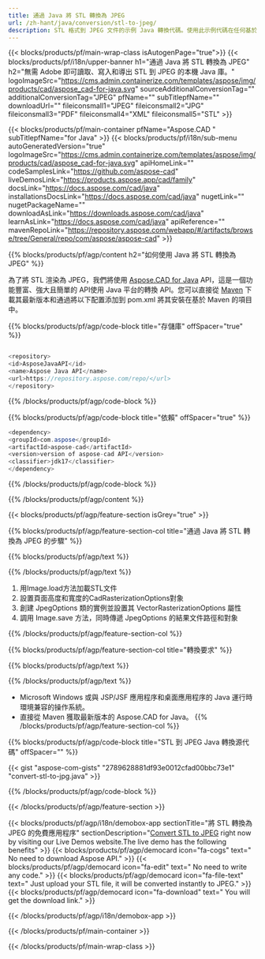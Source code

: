 ```yaml
---
title: 通過 Java 將 STL 轉換為 JPEG 
url: /zh-hant/java/conversion/stl-to-jpeg/ 
description: STL 格式到 JPEG 文件的示例 Java 轉換代碼。使用此示例代碼在任何基於 Web 或桌面 Java 的應用程序中將 STL 轉換為 JPEG。
---
```


{{< blocks/products/pf/main-wrap-class isAutogenPage="true">}}
{{< blocks/products/pf/i18n/upper-banner h1="通過 Java 將 STL 轉換為 JPEG" h2="無需 Adobe 即可讀取、寫入和導出 STL 到 JPEG 的本機 Java 庫。" logoImageSrc="https://cms.admin.containerize.com/templates/aspose/img/products/cad/aspose_cad-for-java.svg" sourceAdditionalConversionTag="" additionalConversionTag="JPEG" pfName="" subTitlepfName="" downloadUrl="" fileiconsmall1="JPEG" fileiconsmall2="JPG" fileiconsmall3="PDF" fileiconsmall4="XML" fileiconsmall5="STL" >}}

{{< blocks/products/pf/main-container pfName="Aspose.CAD " subTitlepfName="for Java" >}}
{{< blocks/products/pf/i18n/sub-menu autoGeneratedVersion="true" logoImageSrc="https://cms.admin.containerize.com/templates/aspose/img/products/cad/aspose_cad-for-java.svg" apiHomeLink="" codeSamplesLink="https://github.com/aspose-cad" liveDemosLink="https://products.aspose.app/cad/family" docsLink="https://docs.aspose.com/cad/java" installationsDocsLink="https://docs.aspose.com/cad/java" nugetLink="" nugetPackageName="" downloadAsLink="https://downloads.aspose.com/cad/java" learnAsLink="https://docs.aspose.com/cad/java" apiReference="" mavenRepoLink="https://repository.aspose.com/webapp/#/artifacts/browse/tree/General/repo/com/aspose/aspose-cad" >}}

{{% blocks/products/pf/agp/content h2="如何使用 Java 將 STL 轉換為 JPEG" %}}

為了將 STL 渲染為 JPEG，我們將使用 <a href=https://products.aspose.com/cad/java>Aspose.CAD for Java</a> API，這是一個功能豐富、強大且簡單的 API使用 Java 平台的轉換 API。您可以直接從 <a href=https://repository.aspose.com/webapp/#/artifacts/browse/tree/General/repo/com/aspose/aspose-cad>Maven</a> 下載其最新版本和通過將以下配置添加到 pom.xml 將其安裝在基於 Maven 的項目中。

{{% blocks/products/pf/agp/code-block title="存儲庫" offSpacer="true" %}}

```cs

<repository>
<id>AsposeJavaAPI</id>
<name>Aspose Java API</name>
<url>https://repository.aspose.com/repo/</url>
</repository>

```

{{% /blocks/products/pf/agp/code-block %}}

{{% blocks/products/pf/agp/code-block title="依賴" offSpacer="true" %}}

```cs
<dependency>
<groupId>com.aspose</groupId>
<artifactId>aspose-cad</artifactId>
<version>version of aspose-cad API</version>
<classifier>jdk17</classifier>
</dependency>

```

{{% /blocks/products/pf/agp/code-block %}}

{{% /blocks/products/pf/agp/content %}}

{{< blocks/products/pf/agp/feature-section isGrey="true" >}}

{{% blocks/products/pf/agp/feature-section-col title="通過 Java 將 STL 轉換為 JPEG 的步驟" %}}

{{% blocks/products/pf/agp/text %}}

{{% /blocks/products/pf/agp/text %}}

1. 用Image.load方法加載STL文件
1. 設置頁面高度和寬度的CadRasterizationOptions對象
1. 創建 JpegOptions 類的實例並設置其 VectorRasterizationOptions 屬性
1. 調用 Image.save 方法，同時傳遞 JpegOptions 的結果文件路徑和對象

{{% /blocks/products/pf/agp/feature-section-col %}}

{{% blocks/products/pf/agp/feature-section-col title="轉換要求" %}}

{{% blocks/products/pf/agp/text %}}

{{% /blocks/products/pf/agp/text %}}
- Microsoft Windows 或與 JSP/JSF 應用程序和桌面應用程序的 Java 運行時環境兼容的操作系統。
- 直接從 Maven 獲取最新版本的 Aspose.CAD for Java。
{{% /blocks/products/pf/agp/feature-section-col %}}

{{% blocks/products/pf/agp/code-block title="STL 到 JPEG Java 轉換源代碼" offSpacer="" %}}

{{< gist "aspose-com-gists" "2789628881df93e0012cfad00bbc73e1" "convert-stl-to-jpg.java" >}}

{{% /blocks/products/pf/agp/code-block %}}

{{< /blocks/products/pf/agp/feature-section >}}

<!-- aboutfile Starts -->

{{< blocks/products/pf/agp/i18n/demobox-app sectionTitle="將 STL 轉換為 JPEG 的免費應用程序" sectionDescription="[Convert STL to JPEG](https://products.aspose.app/cad/conversion/stl-to-jpeg) right now by visiting our Live Demos website.The live demo has the following benefits" >}}
        {{< blocks/products/pf/agp/democard icon="fa-cogs" text=" No need to download Aspose API." >}}
        {{< blocks/products/pf/agp/democard icon="fa-edit" text=" No need to write any code." >}}
        {{< blocks/products/pf/agp/democard icon="fa-file-text" text=" Just upload your STL file, it will be converted instantly to JPEG." >}}
        {{< blocks/products/pf/agp/democard icon="fa-download" text=" You will get the download link." >}}

   
{{< /blocks/products/pf/agp/i18n/demobox-app >}}

<!-- aboutfile Ends -->

{{< /blocks/products/pf/main-container >}}
    
{{< /blocks/products/pf/main-wrap-class >}}